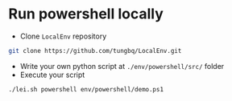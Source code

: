 # Run powershell locally

- Clone `LocalEnv` repository

```bash
git clone https://github.com/tungbq/LocalEnv.git
```

- Write your own python script at `./env/powershell/src/` folder
- Execute your script

```bash
./lei.sh powershell env/powershell/demo.ps1
```
